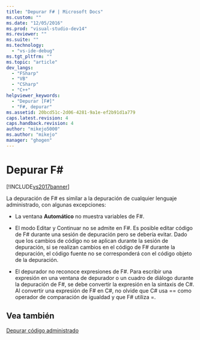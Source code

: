 ```yaml
---
title: "Depurar F# | Microsoft Docs"
ms.custom: ""
ms.date: "12/05/2016"
ms.prod: "visual-studio-dev14"
ms.reviewer: ""
ms.suite: ""
ms.technology: 
  - "vs-ide-debug"
ms.tgt_pltfrm: ""
ms.topic: "article"
dev_langs: 
  - "FSharp"
  - "VB"
  - "CSharp"
  - "C++"
helpviewer_keywords: 
  - "Depurar [F#]"
  - "F#, depurar"
ms.assetid: 20bcd51c-2d06-4281-9a1e-ef2b91d1a779
caps.latest.revision: 4
caps.handback.revision: 4
author: "mikejo5000"
ms.author: "mikejo"
manager: "ghogen"
---
```

# Depurar F# #
[!INCLUDE[vs2017banner](../code-quality/includes/vs2017banner.md)]

La depuración de F\# es similar a la depuración de cualquier lenguaje administrado, con algunas excepciones:  
  
-   La ventana **Automático** no muestra variables de F\#.  
  
-   El modo Editar y Continuar no se admite en F\#.  Es posible editar código de F\# durante una sesión de depuración pero se debería evitar.  Dado que los cambios de código no se aplican durante la sesión de depuración, si se realizan cambios en el código de F\# durante la depuración, el código fuente no se corresponderá con el código objeto de la depuración.  
  
-   El depurador no reconoce expresiones de F\#.  Para escribir una expresión en una ventana de depurador o un cuadro de diálogo durante la depuración de F\#, se debe convertir la expresión en la sintaxis de C\#.  Al convertir una expresión de F\# en C\#, no olvide que C\# usa \=\= como operador de comparación de igualdad y que F\# utiliza \=.  
  
## Vea también  
 [Depurar código administrado](../debugger/debugging-managed-code.md)